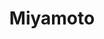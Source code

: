 ---
layout: place
title: "Miyamoto"
permalink: /oregon/portland/miyamoto.html
stateAbbr: OR
stateName: Oregon
cityName: Portland
seo:
  name: "Miyamoto"
  type: Restaurant
  links: https://miyamotosushi.com/?fbclid=IwAR20lmUwANhIYQBu-LXcRySlO1rppLIxRLE1Zb4KTMP5EYbxp7DNU9awhvM
description: "Looking for sushi in Portland, Oregon? Check out Miyamoto for a delightful Japanese dining experience. Enjoy a variety of sushi and other dishes in a welcomi..."
place_id: ChIJzXCO4wahlVQRTbyQocyYGng
photos:
  - name: >-
      places/ChIJzXCO4wahlVQRTbyQocyYGng/photos/AeeoHcIfY7ogMM-sZeODXCzk9s94-s8mBhOwt7UsVspRCj3b0rJUz6AgMQQKcHIFdXbXr5n4TTxq6krGDS0br7y8JAPlkqygCD6ivnC1NjW5FrRCcAm66UDObvGsFT5o8kuuCJceksUF27bbUtfPmzrbfxABChS64x_wugPek7TNdLGmy-DGE6KkDcTeePeQOiQGJy0yWnZhFeU1NwsM-0lTXnP5BEsBXv6ysDtzJxduUDzfWE9JAlCzL21Pm4mkkAdBaMtROwB9OB0PGkZc3x_oL7YYRcK0m0ZC6y1NOakrh6Lafw
    widthPx: 538
    heightPx: 403
    authorAttributions:
      - displayName: Miyamoto
        uri: https://maps.google.com/maps/contrib/106709881068084034245
        photoUri: >-
          https://lh3.googleusercontent.com/a/ACg8ocLtFrigMQDXrv0oqEpf19fDS-F9VDElwdFFColBeSB3mMssFg=s100-p-k-no-mo
    flagContentUri: >-
      https://www.google.com/local/imagery/report/?cb_client=maps_api_places.places_api&image_key=!1e10!2sAF1QipPO1A3qZohaMFV1aG0wIXLveTgQa1xUqCyYr3Y2&hl=en-US
    googleMapsUri: >-
      https://www.google.com/maps/place//data=!3m4!1e2!3m2!1sAF1QipPO1A3qZohaMFV1aG0wIXLveTgQa1xUqCyYr3Y2!2e10!4m2!3m1!1s0x5495a106e38e70cd:0x781a98cca190bc4d
  - name: >-
      places/ChIJzXCO4wahlVQRTbyQocyYGng/photos/AeeoHcLG3nyniHu1OReMRsQ9Y94eQQCGHuy6HjCJoFGFAOuaaEUprCUB5l0NVw4d8YdN--sk8yI5crBrE3S2d7euhMSKxcIIVHhgL4HUshilKuF7sDQYLhqBtH5wy--DfsyhANmZFjchAVuS39dYMeW621OjO_Swhzug8h-2T1OJm4VszpI2Lw_j052eBmItaqssj7edaD-MJHgA8KcEYVRJ5EVIGhGPl25nf3ah5EseNU0Ny8NqirL8jwmKuSxxlf3Ke6tqMg8WuSeh6liNnaooBTLIrOj_ofYWImFqFsTRfenGhg
    widthPx: 2992
    heightPx: 2992
    authorAttributions:
      - displayName: Miyamoto
        uri: https://maps.google.com/maps/contrib/106709881068084034245
        photoUri: >-
          https://lh3.googleusercontent.com/a/ACg8ocLtFrigMQDXrv0oqEpf19fDS-F9VDElwdFFColBeSB3mMssFg=s100-p-k-no-mo
    flagContentUri: >-
      https://www.google.com/local/imagery/report/?cb_client=maps_api_places.places_api&image_key=!1e10!2sAF1QipP1T_U07P2yiNkTeo0Z8VpjlCPK_tuCyunJGKu8&hl=en-US
    googleMapsUri: >-
      https://www.google.com/maps/place//data=!3m4!1e2!3m2!1sAF1QipP1T_U07P2yiNkTeo0Z8VpjlCPK_tuCyunJGKu8!2e10!4m2!3m1!1s0x5495a106e38e70cd:0x781a98cca190bc4d
  - name: >-
      places/ChIJzXCO4wahlVQRTbyQocyYGng/photos/AeeoHcJSXCAp1Zty0w9mIbzJOtS3IPFGNXe0XTZYDAM5Ggembh_YkBrU1xVvseBWpIiWDo8wH28l6rKD5yxDmbXrkWpg0Ftuo68jUKG--oBNyCbAjtc45P6bVJcw-cVA0bG8CUx7tCenoJIy2pP7I4PBcNHWt3mDzWl9OCawlv7Ovnhzo6WhrC1fR1IQRtMUxVRk-myaCpCKL8C2txEonSVzlxsSA4S7XrFAOUo_ZfD28gsoOJGxEFXfdQpv9GN77EZauBTmutWZ_-NGXOU_kGfDR-X8bD7d2vlL3TPXFR4BfY6G-bLvNzKzQ1SHSkC64cWI1YomPefzKaycxON_zDcma9hsHVQVq0Mq1nZWt_H4fcC-IHIjnJnH4oRxkIcUxMXEVTXLpF5Qq5s1JD7kv7oP54Kb7d1rSeq9JdDhSZJcyZhxljs
    widthPx: 3072
    heightPx: 4080
    authorAttributions:
      - displayName: Iris S. Le
        uri: https://maps.google.com/maps/contrib/104698860121813616426
        photoUri: >-
          https://lh3.googleusercontent.com/a-/ALV-UjXizrtlV0yWIlsjSG8SRXcmvAz86yexgafj-xkwFROXKVLIXTlk=s100-p-k-no-mo
    flagContentUri: >-
      https://www.google.com/local/imagery/report/?cb_client=maps_api_places.places_api&image_key=!1e10!2sCIHM0ogKEICAgICT77HzyQE&hl=en-US
    googleMapsUri: >-
      https://www.google.com/maps/place//data=!3m4!1e2!3m2!1sCIHM0ogKEICAgICT77HzyQE!2e10!4m2!3m1!1s0x5495a106e38e70cd:0x781a98cca190bc4d
  - name: >-
      places/ChIJzXCO4wahlVQRTbyQocyYGng/photos/AeeoHcI8HXPslP-6H7eYKUstHwF2lAoczvezGcglo5VacAASnlHE6DZlWzDcdPPdXaoxP1CIvLc38kPOHtoXoJt85NcfaiHfrh2Qz7urj17EEDrnB5nGRN1RDf2WUzT2OB5Ros7jvwpd99777rgvaAVomBNzrlqZkPOEdoDZviGlL3tkuouVXpdPTDp43xTWwnx2JfhYytX_jKHIJ5j5o-_gCXm8A8Xq1LZCtjEHzwOnvdtGO8yuaVGmFhIJxfVnCoqwKqSAKAhSRkDZdug_54m63jm-wu2yyreFw6munoISOqTnkmhw--anG5FkAMVQr8ykfkPSLDIZ8iEb_sIIIcZrLh5hnbCZ8A76mj5I14bBWvfQ31Nzl_zyuAruhXTwX-7A1vVZ-oaC630ytXtyj7msZVppvyyDi10MI6Pe1u-Gj58
    widthPx: 4080
    heightPx: 3072
    authorAttributions:
      - displayName: Iris S. Le
        uri: https://maps.google.com/maps/contrib/104698860121813616426
        photoUri: >-
          https://lh3.googleusercontent.com/a-/ALV-UjXizrtlV0yWIlsjSG8SRXcmvAz86yexgafj-xkwFROXKVLIXTlk=s100-p-k-no-mo
    flagContentUri: >-
      https://www.google.com/local/imagery/report/?cb_client=maps_api_places.places_api&image_key=!1e10!2sCIHM0ogKEICAgICT77HzSQ&hl=en-US
    googleMapsUri: >-
      https://www.google.com/maps/place//data=!3m4!1e2!3m2!1sCIHM0ogKEICAgICT77HzSQ!2e10!4m2!3m1!1s0x5495a106e38e70cd:0x781a98cca190bc4d
  - name: >-
      places/ChIJzXCO4wahlVQRTbyQocyYGng/photos/AeeoHcJ-IQGb6s65QoO9rD_0jk3qTKQO4tbO0skPy5nsgRlE-sNE2Ffn_cUxi66aHMG6PcE5uS3_ilbtls5rpTm-t3LKOVF6ByIEN1EBT8-2Qnmgym2ccMoJSzMyumcOfScoUu1_e5S--YqxCWxsdUNfwkqfq8j5HjQlZsbZh1Pu3E6XlxQr2vvriITL0Iyvri8dviXhv6QHxBBp6Q9_sB3ujX5ttSegTu5Z4g54skUq1BEGeVTadr6MH-idQVCtJrD08Sd-x8Ednx_Ty99lZlahYh66OTYjNnXRnG3soikSqK3EWWauovl70juHVyKrLF_W2zrfDdQr7fhtYPxmBE3IJF9LaFYc8dgNtRgHTjDCw00SOej-C5acnxzFp6Orp_K5bA_de1M6OhY9D0SKxEYxU-6t6Cl7VIZs_PRtRCl-mgfvuZU
    widthPx: 4080
    heightPx: 3072
    authorAttributions:
      - displayName: Natsumi White
        uri: https://maps.google.com/maps/contrib/108786639700971446804
        photoUri: >-
          https://lh3.googleusercontent.com/a-/ALV-UjUepIfuw72U0Uf4_TVZ76zkrVbVguI8SETZpgbTPeF30yxsAFBm=s100-p-k-no-mo
    flagContentUri: >-
      https://www.google.com/local/imagery/report/?cb_client=maps_api_places.places_api&image_key=!1e10!2sCIHM0ogKEICAgID96M780QE&hl=en-US
    googleMapsUri: >-
      https://www.google.com/maps/place//data=!3m4!1e2!3m2!1sCIHM0ogKEICAgID96M780QE!2e10!4m2!3m1!1s0x5495a106e38e70cd:0x781a98cca190bc4d
  - name: >-
      places/ChIJzXCO4wahlVQRTbyQocyYGng/photos/AeeoHcJP0WFgaOU56RiGbyUDFAVNi-TD556295xekXKB060IzfECFLk_q9Z0EEZH3vA0bYUbfk7qUDv57aHIpO6XdvB77_iFHZRGlY0LBB019_QBSXIbTJ7cT4_YW_hfrIcz-DkeG2oOJGow0cI22wRWMFnOzMQBMDzwMVF-vitvtgww3EHeCKh_-A82HXHGQIkDyyyVI0mQhQzVKTnsu3Lb1mmGn7KIBlRRt49IP_E-jE2rqEt_ZMthJRHXUk2jJSqrGvcUjVKPx4m7YvOC79_wxqkcbn3pW7c5UVtb9wQSlNZjy9cM4HpJ0nG0ncF2PrYkjFuaYn9Xpu3cLkP-cEujOoErfqgAeLjWS5-9ZtkEe1jrT5HVGfjgBYDtJ8PxRBHaQ23_fVqqQf0NPHizi5UNwOh0ymGOtmWbASKD-ETJW6cuUg
    widthPx: 3024
    heightPx: 4032
    authorAttributions:
      - displayName: Minna Shirley
        uri: https://maps.google.com/maps/contrib/114776262112387130329
        photoUri: >-
          https://lh3.googleusercontent.com/a-/ALV-UjWiEHXpAAxF5DIlkjlw7gqWtpbswrtVnbUhpcCzMdIOH0x_bgpP=s100-p-k-no-mo
    flagContentUri: >-
      https://www.google.com/local/imagery/report/?cb_client=maps_api_places.places_api&image_key=!1e10!2sCIHM0ogKEICAgICHpe69cQ&hl=en-US
    googleMapsUri: >-
      https://www.google.com/maps/place//data=!3m4!1e2!3m2!1sCIHM0ogKEICAgICHpe69cQ!2e10!4m2!3m1!1s0x5495a106e38e70cd:0x781a98cca190bc4d
  - name: >-
      places/ChIJzXCO4wahlVQRTbyQocyYGng/photos/AeeoHcIsudSJ-fHK16i2089rEh-lEFaZZpP_AS3bTblcfPlwonKEavFaWoMIF_i-FsAKIvG0831LRHjuFcHekD7TFmQVbOF3cEoCF-JrqcjRBEXTfhrdp-1k_lTcUIDBjEFliAKXPpiRC0cZxnUfyoONVpqMYnCfbWWymRtVTn1ShqmAXgQJblOjlWMmQ7Jo1EZpcxTiVXh7OHACuFoxgE7ifn0xHZcJJmxJ7Ks-imha-j6p9kPJLNOFKvl-e2MCRktsoxyQCWxf55QhUljqRpV3qmBp12KyNOGRexoAVRfPLcEpXC64Vpwcn2BC7noIC2KH5pLJeiLuLCzoi7wDYbB9z_PHtf6z3qMjg-maGPOmKntW3pTH0cNQlDd-hqtk6zh5FCBYtqRYPg5OCC77AjvYU06TKMCVKEeAnSA6-Dl6N4kAMg
    widthPx: 3072
    heightPx: 4080
    authorAttributions:
      - displayName: Iris S. Le
        uri: https://maps.google.com/maps/contrib/104698860121813616426
        photoUri: >-
          https://lh3.googleusercontent.com/a-/ALV-UjXizrtlV0yWIlsjSG8SRXcmvAz86yexgafj-xkwFROXKVLIXTlk=s100-p-k-no-mo
    flagContentUri: >-
      https://www.google.com/local/imagery/report/?cb_client=maps_api_places.places_api&image_key=!1e10!2sCIHM0ogKEICAgICT77HzKQ&hl=en-US
    googleMapsUri: >-
      https://www.google.com/maps/place//data=!3m4!1e2!3m2!1sCIHM0ogKEICAgICT77HzKQ!2e10!4m2!3m1!1s0x5495a106e38e70cd:0x781a98cca190bc4d
  - name: >-
      places/ChIJzXCO4wahlVQRTbyQocyYGng/photos/AeeoHcLauGJyPNxpSg8QXOk8NOnul51cQgnRgVwzRmIQtsOdpSgxb4Sxqsfi9xR8s2wokhtiBeqoV28CQ-lX0QhiDdd27ZS0VDXeaC9Cvuk0dK9Z5jt2hE4njkJA0yFe_l_CIe86S0NYQHmcNdUJasgqYDIb8023f__CJbs4AD03KeikjJ1ge5W1WJohjI24hMGsTT0st1uvu0bZkqwKnQFlDbLMozKq4fbShbTg1z_sMzQaNUyWCKP16Xn30oQg6qtirEbWIB4pRcdT4vfSxLMQCHeFHMW_4K-B2sAmJjS5S1_wBUYXqUIcid-n6yZOqWrsMOquDKslRK4g1vmwBSPx1bHwCKidci4PEqei3qAvSygUS2LIHN_pcjjW8N_swsHNkEqaD2HM29zdUC2yodau1rN4YsDlb3q8OebNJRifjIc
    widthPx: 3024
    heightPx: 4032
    authorAttributions:
      - displayName: Kara Carsner
        uri: https://maps.google.com/maps/contrib/107802760906650542379
        photoUri: >-
          https://lh3.googleusercontent.com/a-/ALV-UjXBnFUxhcXo5XeVTqqktV6dDKqkMEzWE8-kiouCwl-hCTw-El-1=s100-p-k-no-mo
    flagContentUri: >-
      https://www.google.com/local/imagery/report/?cb_client=maps_api_places.places_api&image_key=!1e10!2sCIHM0ogKEICAgIC967nBLQ&hl=en-US
    googleMapsUri: >-
      https://www.google.com/maps/place//data=!3m4!1e2!3m2!1sCIHM0ogKEICAgIC967nBLQ!2e10!4m2!3m1!1s0x5495a106e38e70cd:0x781a98cca190bc4d
  - name: >-
      places/ChIJzXCO4wahlVQRTbyQocyYGng/photos/AeeoHcIZb4P7w8bSd3JRVLOFijTZ8jxRqcgSIKffip3UfpfgobbnRSDzT37CafKcd2CvJBHL7fKLe3ndNOMSVHAAus3D8TwhTHje475Zil_TzOwnzywjmrwThHYPt2svF9gdxTKhj3w3p8wOZs6g6QuO2-4EDpyrMAZrgXLqdN2APyIwQm0tjA50lqpNgHaXUPZkpZ63MD82tk9U8PMWsuf8ZE-J_naMTreMLsv4typ9B2lk2ozDjUkJqn8AoPoTKgtGBew2RRaEri9Jv4hg2gD-eWHSmBOVlx6Pb0UTOBpCkH1VXZL_-KPGdt3CGLBVPBooM0sctuEsnjHJxpQFZa7-4LsOzR93cGw0RM3Qh8kBOk27l-Y-2YOtD_oDnkbtiA-5KtoROsasOviKMgTydGATifoLE-EJMD68RbiwFh3NXSp2Fbs
    widthPx: 4080
    heightPx: 3072
    authorAttributions:
      - displayName: Weston Ruter
        uri: https://maps.google.com/maps/contrib/113853198722136596993
        photoUri: >-
          https://lh3.googleusercontent.com/a-/ALV-UjUYW6Af0BR_ZJQKv1yhUE1z_BVdBUSJH-B418Idw9mLJhaOEjxCYQ=s100-p-k-no-mo
    flagContentUri: >-
      https://www.google.com/local/imagery/report/?cb_client=maps_api_places.places_api&image_key=!1e10!2sCIHM0ogKEICAgIDLqOvQzQE&hl=en-US
    googleMapsUri: >-
      https://www.google.com/maps/place//data=!3m4!1e2!3m2!1sCIHM0ogKEICAgIDLqOvQzQE!2e10!4m2!3m1!1s0x5495a106e38e70cd:0x781a98cca190bc4d
  - name: >-
      places/ChIJzXCO4wahlVQRTbyQocyYGng/photos/AeeoHcJCBUs2qlaWLPclBznJ0TeURnVEW6-NQf6DxB0tuYn7V1ZjRKDszeIJI7IbDjpatDo74-ZztkuzS5Z1cxIhTaP_FlyWeGaUAWqxjk9JWB1zaLr9tXD_pHyzF9gp4_gt4BjSzRTmnX5iE0tojYbKgoEk1X5Ojny_ychk7h9bAJ0keXIKxVjMf9C9pvzEa_rb6Hs8f01JrLMdjLg11Ldj5NQu5yRC5ICRF2fWhaFSOEC4FEW-CQlEEa5J0biIo0m6MnJmpzvuSAtMqPP6A4dKD70SE6VKQXXenGYu_3QrF1SQavhNTOKFsfuolCDSud9KwvD0uNSouwPLiamgzLWCOxkEjuQ2VhAhJnQUCeKoU9DSlolNWXlVqKqPDi6Z8X-kB7-P7BPGMMQzwrawnpvVhDFU68g9zeZur_0kFyAd1Bu_8D1i
    widthPx: 3024
    heightPx: 4032
    authorAttributions:
      - displayName: Norma Teran
        uri: https://maps.google.com/maps/contrib/114641624786235781652
        photoUri: >-
          https://lh3.googleusercontent.com/a-/ALV-UjWMQc7pHoIRlIENhujhNEpCti2QLO4M4kBC9aiMHrJ8YCXNQv8=s100-p-k-no-mo
    flagContentUri: >-
      https://www.google.com/local/imagery/report/?cb_client=maps_api_places.places_api&image_key=!1e10!2sCIHM0ogKEICAgICR1dLwvQE&hl=en-US
    googleMapsUri: >-
      https://www.google.com/maps/place//data=!3m4!1e2!3m2!1sCIHM0ogKEICAgICR1dLwvQE!2e10!4m2!3m1!1s0x5495a106e38e70cd:0x781a98cca190bc4d
address: 422 SE 81st Ave, Portland, OR 97215, USA
street: 422 SE 81st Ave
city: Portland
state: OR
zip: '97215'
country: USA
neighborhood: Montavilla
latitude: '45.519447'
longitude: '-122.580276'
accessibility_options:
  wheelchairAccessibleEntrance: true
  wheelchairAccessibleRestroom: true
  wheelchairAccessibleSeating: true
business_status: OPERATIONAL
name: Miyamoto
google_maps_links:
  directionsUri: >-
    https://www.google.com/maps/dir//''/data=!4m7!4m6!1m1!4e2!1m2!1m1!1s0x5495a106e38e70cd:0x781a98cca190bc4d!3e0
  placeUri: https://maps.google.com/?cid=8654397638597196877
  writeAReviewUri: >-
    https://www.google.com/maps/place//data=!4m3!3m2!1s0x5495a106e38e70cd:0x781a98cca190bc4d!12e1
  reviewsUri: >-
    https://www.google.com/maps/place//data=!4m4!3m3!1s0x5495a106e38e70cd:0x781a98cca190bc4d!9m1!1b1
  photosUri: >-
    https://www.google.com/maps/place//data=!4m3!3m2!1s0x5495a106e38e70cd:0x781a98cca190bc4d!10e5
primary_type: Sushi Restaurant
opening_hours:
  regular: null
  current: null
secondary_opening_hours:
  regular:
    weekdayDescriptions: null
    type: null
  current:
    weekdayDescriptions: null
    type: null
phone: (503) 208-2253
price_level: PRICE_LEVEL_MODERATE
price_range: $20 &ndash; $30
rating: '4.7'
rating_count: 836
website: >-
  https://miyamotosushi.com/?fbclid=IwAR20lmUwANhIYQBu-LXcRySlO1rppLIxRLE1Zb4KTMP5EYbxp7DNU9awhvM
reviews: null
parking_options: null
payment_options: null
allow_dogs: null
curbside_pickup: null
delivery: null
dine_in: null
good_for_children: null
good_for_groups: null
good_for_sports: null
live_music: null
menu_for_children: null
outdoor_seating: null
reservable: null
restroom: null
serves_beer: null
serves_breakfast: null
serves_brunch: null
serves_cocktails: null
serves_coffee: null
serves_dinner: null
serves_dessert: null
serves_lunch: null
serves_vegetarian_food: null
serves_wine: null
takeout: null
summary: null

---